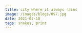 ```yaml
---
title: city where it always rains
image: /images/blogs/097.jpg
date: 2021-02-18
tags: snakes, print
---
```

